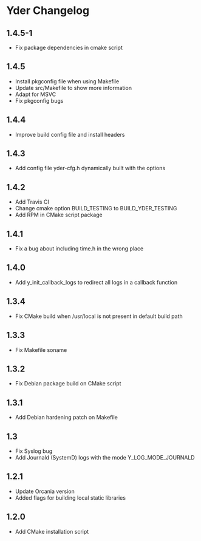 # Yder Changelog

## 1.4.5-1

- Fix package dependencies in cmake script

## 1.4.5

- Install pkgconfig file when using Makefile
- Update src/Makefile to show more information
- Adapt for MSVC
- Fix pkgconfig bugs

## 1.4.4

- Improve build config file and install headers

## 1.4.3

- Add config file yder-cfg.h dynamically built with the options

## 1.4.2

- Add Travis CI
- Change cmake option BUILD_TESTING to BUILD_YDER_TESTING
- Add RPM in CMake script package

## 1.4.1

- Fix a bug about including time.h in the wrong place

## 1.4.0

- Add y_init_callback_logs to redirect all logs in a callback function

## 1.3.4

- Fix CMake build when /usr/local is not present in default build path

## 1.3.3

- Fix Makefile soname

## 1.3.2

- Fix Debian package build on CMake script

## 1.3.1

- Add Debian hardening patch on Makefile

## 1.3

- Fix Syslog bug
- Add Journald (SystemD) logs with the mode Y_LOG_MODE_JOURNALD

## 1.2.1

- Update Orcania version
- Added flags for building local static libraries

## 1.2.0

- Add CMake installation script
